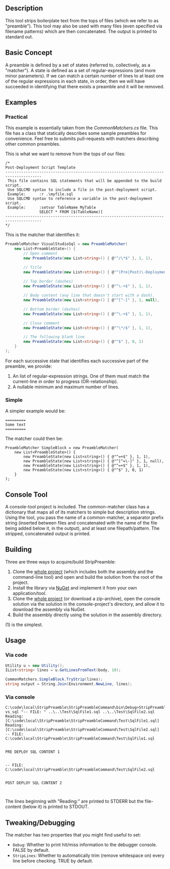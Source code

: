 ## Description

This tool strips boilerplate text from the tops of files (which we refer to as "preamble"). This tool may also be used with many files (even specified via filename patterns) which are then concatenated. The output is printed to standard out.


## Basic Concept

A preamble is defined by a set of states (referred to, collectively, as a "matcher"). A state is defined as a set of regular-expressions (and more minor parameters). If we can match a certain number of lines to at least one of the regular expressions in each state, in order, then we will have succeeded in identifying that there exists a preamble and it will be removed.


## Examples

### Practical

This example is essentially taken from the *CommonMatchers.cs* file. This file has a class that statically describes some sample preambles for convenience. Feel free to submits pull-requests with matchers describing other common preambles.

This is what we want to remove from the tops of our files:

```
/*
Post-Deployment Script Template							
--------------------------------------------------------------------------------------
 This file contains SQL statements that will be appended to the build script.		
 Use SQLCMD syntax to include a file in the post-deployment script.			
 Example:      :r .\myfile.sql								
 Use SQLCMD syntax to reference a variable in the post-deployment script.		
 Example:      :setvar TableName MyTable							
			   SELECT * FROM [$(TableName)]					
--------------------------------------------------------------------------------------
*/
```

This is the matcher that identifies it:

```csharp
PreambleMatcher VisualStudioSql = new PreambleMatcher(
	new List<PreambleState>() {
		// Open comment
		new PreambleState(new List<string>() { @"^/\*$" }, 1, 1),

        // Title
		new PreambleState(new List<string>() { @"^(Pre|Post)\-Deployment Script Template$" }, 1, 1),
		
		// Top border (dashes)
		new PreambleState(new List<string>() { @"^\-+$" }, 1, 1),

		// Body content (any line that doesn't start with a dash).
		new PreambleState(new List<string>() { @"^[^-]" }, 1, null),

		// Bottom border (dashes)
		new PreambleState(new List<string>() { @"^\-+$" }, 1, 1),

		// Close comment
		new PreambleState(new List<string>() { @"^\*/$" }, 1, 1),

		// The following blank line
		new PreambleState(new List<string>() { @"^$" }, 0, 1)
	}
);
```

For each successive state that identifies each successive part of the preamble, we provide:

1. An list of regular-expression strings. One of them must match the current-line in order to progress (OR-relationship).
2. A nullable minimum and maximum number of lines.


### Simple

A simpler example would be:

```
=========
Some text
=========
```

The matcher could then be:

```
PreambleMatcher SimpleBlock = new PreambleMatcher(
	new List<PreambleState>() {
		new PreambleState(new List<string>() { @"^=+$" }, 1, 1),
		new PreambleState(new List<string>() { @"^[^=\-]" }, 1, null),
		new PreambleState(new List<string>() { @"^=+$" }, 1, 1),
		new PreambleState(new List<string>() { @"^$" }, 0, 1)
	}
);
```


## Console Tool

A console-tool project is included. The common-matcher class has a dictionary that maps all of its matchers to simple but description strings. Using the tool, you pass the name of a common-matcher, a separator prefix string (inserted between files and concatenated with the name of the file being added below it, in the output), and at least one filepath/pattern. The stripped, concatenated output is printed.


## Building

Three are three ways to acquire/build StripPreamble:

1. Clone the [whole project](https://github.com/dsoprea/StripPreambleCs) (which includes both the assembly and the command-line tool) and open and build the solution from the root of the project.
2. Install the library via [NuGet](https://www.nuget.org/packages/StripPreamble) and implement it from your own application/tool.
3. Clone the [whole project](https://github.com/dsoprea/StripPreambleCs) (or download a zip-archive), open the console solution via the solution in the console-project's directory, and allow it to download the assembly via NuGet.
4. Build the assembly directly using the solution in the assembly directory. 

(1) is the simplest.


## Usage

### Via code

```csharp
Utility u = new Utility();
IList<string> lines = u.GetLinesFromText(body, 10);

CommonMatchers.SimpleBlock.TryStrip(lines);
string output = String.Join(Environment.NewLine, lines);
```

### Via console

```
C:\code\local\StripPreamble\StripPreambleCommand\bin\Debug>StripPreambleCommand.exe vs_sql "-- FILE: " ..\..\Test\SqlFile1.sql ..\..\Test\SqlFile2.sql
Reading: [C:\code\local\StripPreamble\StripPreambleCommand\Test\SqlFile1.sql]
Reading: [C:\code\local\StripPreamble\StripPreambleCommand\Test\SqlFile2.sql]
-- FILE: C:\code\local\StripPreamble\StripPreambleCommand\Test\SqlFile1.sql


PRE DEPLOY SQL CONTENT 1


-- FILE: C:\code\local\StripPreamble\StripPreambleCommand\Test\SqlFile2.sql


POST DEPLOY SQL CONTENT 2



```

The lines beginning with "Reading:" are printed to STDERR but the file-content (below it) is printed to STDOUT.


## Tweaking/Debugging

The matcher has two properties that you might find useful to set:

- `Debug`: Whether to print hit/miss information to the debugger console. FALSE by default.
- `StripLines`: Whether to automatically trim (remove whitespace on) every line before checking. TRUE by default.

